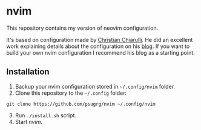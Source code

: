 # nvim

This repository contains my version of neovim configuration. 

It's based on configuration made by [Christian Chiarulli](https://github.com/ChristianChiarulli/nvim).
He did an excellent work explaining details about the configuration on his [blog](https://www.chrisatmachine.com/).
If you want to build your own nvim configuration I recommend his blog as a starting point. 

## Installation 

1. Backup your nvim configuration stored in `~/.config/nvim` folder. 
2. Clone this repository to the `~/.config` folder:
```
git clone https://github.com/psugrg/nvim ~/.config/nvim
```
3. Run `./install.sh` script.
4. Start *nvim*.
